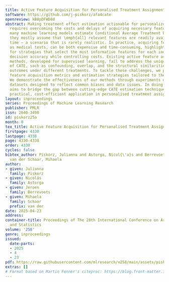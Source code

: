 ```yaml
---
title: Active Feature Acquisition for Personalised Treatment Assignment
software: https://github.com/j-piskorz/afa4cate
openreview: kB0pDFWD8d
abstract: Making treatment effect estimation actionable for personalized decision-making
  requires overcoming the costs and delays of acquiring necessary features. While
  many machine learning models estimate Conditional Average Treatment Effects (CATE),
  they mostly assume that \emph{all} relevant features are readily available at prediction
  time – a scenario that is rarely realistic. In practice, acquiring features, such
  as medical tests, can be both expensive and time-consuming, highlighting the need
  for strategies that select the most informative features for each individual, enhancing
  decision accuracy while controlling costs. Existing active feature acquisition (AFA)
  methods, developed for supervised learning, fail to address the unique challenges
  of CATE, such as confounding, overlap, and the structural similarities of potential
  outcomes under different treatments. To tackle these challenges, we propose specialised
  feature acquisition metrics and estimation strategies tailored to the CATE setting.
  We demonstrate the effectiveness of our methods through experiments on synthetic
  datasets designed to reflect common biases and data issues. In doing so, this work
  aims to bridge the gap between cutting-edge CATE estimation techniques and their
  practical, cost-efficient application in personalised treatment assignment.
layout: inproceedings
series: Proceedings of Machine Learning Research
publisher: PMLR
issn: 2640-3498
id: piskorz25a
month: 0
tex_title: Active Feature Acquisition for Personalised Treatment Assignment
firstpage: 4330
lastpage: 4338
page: 4330-4338
order: 4330
cycles: false
bibtex_author: Piskorz, Julianna and Astorga, Nicol{\'a}s and Berrevoets, Jeroen and
  van der Schaar, Mihaela
author:
- given: Julianna
  family: Piskorz
- given: Nicolás
  family: Astorga
- given: Jeroen
  family: Berrevoets
- given: Mihaela
  family: Schaar
  prefix: van der
date: 2025-04-23
address:
container-title: Proceedings of The 28th International Conference on Artificial Intelligence
  and Statistics
volume: '258'
genre: inproceedings
issued:
  date-parts:
  - 2025
  - 4
  - 23
pdf: https://raw.githubusercontent.com/mlresearch/v258/main/assets/piskorz25a/piskorz25a.pdf
extras: []
# Format based on Martin Fenner's citeproc: https://blog.front-matter.io/posts/citeproc-yaml-for-bibliographies/
---
```

